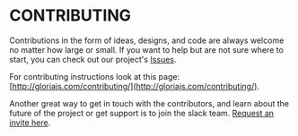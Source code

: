 # CONTRIBUTING

Contributions in the form of ideas, designs, and code are always welcome no matter how large or small. 
If you want to help but are not sure where to start, you can check out our project's 
[Issues](https://github.com/gloriajs/gloria/issues).

For contributing instructions look at this page:
[http://gloriajs.com/contributing/](http://gloriajs.com/contributing/).

Another great way to get in touch with the contributors, and learn about the future of the project or get
support is to join the slack team. [Request an invite here](http://slack.gloriajs.com/).
